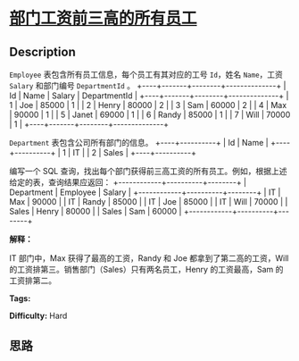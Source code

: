 # [部门工资前三高的所有员工][title]

## Description

`Employee` 表包含所有员工信息，每个员工有其对应的工号 `Id`，姓名 `Name`，工资 `Salary` 和部门编号
`DepartmentId` 。
            +----+-------+--------+--------------+    | Id | Name  | Salary | DepartmentId |    +----+-------+--------+--------------+    | 1  | Joe   | 85000  | 1            |    | 2  | Henry | 80000  | 2            |    | 3  | Sam   | 60000  | 2            |    | 4  | Max   | 90000  | 1            |    | 5  | Janet | 69000  | 1            |    | 6  | Randy | 85000  | 1            |    | 7  | Will  | 70000  | 1            |    +----+-------+--------+--------------+

`Department` 表包含公司所有部门的信息。
            +----+----------+    | Id | Name     |    +----+----------+    | 1  | IT       |    | 2  | Sales    |    +----+----------+

编写一个 SQL 查询，找出每个部门获得前三高工资的所有员工。例如，根据上述给定的表，查询结果应返回：
            +------------+----------+--------+    | Department | Employee | Salary |    +------------+----------+--------+    | IT         | Max      | 90000  |    | IT         | Randy    | 85000  |    | IT         | Joe      | 85000  |    | IT         | Will     | 70000  |    | Sales      | Henry    | 80000  |    | Sales      | Sam      | 60000  |    +------------+----------+--------+

**解释：**

IT 部门中，Max 获得了最高的工资，Randy 和 Joe 都拿到了第二高的工资，Will 的工资排第三。销售部门（Sales）只有两名员工，Henry
的工资最高，Sam 的工资排第二。


**Tags:** 

**Difficulty:** Hard

## 思路

[title]: https://leetcode-cn.com/problems/department-top-three-salaries
